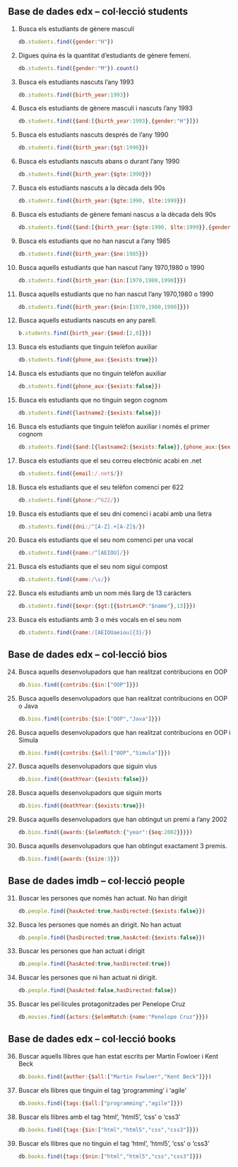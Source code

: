 ## Base de dades edx – col·lecció students

1. Busca els estudiants de gènere masculí
   ```js
   db.students.find({gender:"H"})
   ```
2. Digues quina és la quantitat d’estudiants de gènere femení.
   ```js
   db.students.find({gender:"M"}).count()
   ```
3. Busca els estudiants nascuts l’any 1993
   ```js
   db.students.find({birth_year:1993})
   ```
4. Busca els estudiants de gènere masculí i nascuts l’any 1993
   ```js
   db.students.find({$and:[{birth_year:1993},{gender:"H"}]})
   ```
5. Busca els estudiants nascuts després de l’any 1990
   ```js
   db.students.find({birth_year:{$gt:1990}})
   ```
6. Busca els estudiants nascuts abans o durant l’any 1990
   ```js
   db.students.find({birth_year:{$gte:1990}})
   ```
7. Busca els estudiants nascuts a la dècada dels 90s
   ```js
   db.students.find({birth_year:{$gte:1990, $lte:1999}})
   ```
8.  Busca els estudiants de gènere femani nascus a la dècada dels 90s
    ```js
    db.students.find({$and:[{birth_year:{$gte:1990, $lte:1999}},{gender:"M"}]})
    ```
9.  Busca els estudiants que no han nascut a l’any 1985
    ```js
    db.students.find({birth_year:{$ne:1985}})
    ```
10. Busca aquells estudiants que han nascut l’any 1970,1980 o 1990
    ```js
    db.students.find({birth_year:{$in:[1970,1980,1990]}})
    ```
11. Busca aquells estudiants que no han nascut l’any 1970,1980 o 1990
    ```js
    db.students.find({birth_year:{$nin:[1970,1980,1990]}})
    ```
12. Busca aquells estudiants nascuts en any parell.
    ```js
    b.students.find({birth_year:{$mod:[2,0]}})
    ```
13. Busca els estudiants que tinguin telèfon auxiliar
    ```js
    db.students.find({phone_aux:{$exists:true}})
    ```
14. Busca els estudiants que no tinguin telèfon auxiliar
    ```js
    db.students.find({phone_aux:{$exists:false}})
    ```
15. Busca els estudiants que no tinguin segon cognom
    ```js
    db.students.find({lastname2:{$exists:false}})
    ```
16. Busca els estudiants que tinguin telèfon auxiliar i només el primer cognom
    ```js
    db.students.find({$and:[{lastname2:{$exists:false}},{phone_aux:{$exists:true}}]})
    ```
17. Busca els estudiants que el seu correu electrònic acabi en .net
    ```js
    db.students.find({email:/.net$/})
    ```
18. Busca els estudiants que el seu telèfon comenci per 622
    ```js
    db.students.find({phone:/^622/})
    ```
19. Busca els estudiants que el seu dni comenci i acabi amb una lletra
    ```js
    db.students.find({dni:/^[A-Z].+[A-Z]$/})
    ```
20. Busca els estudiants que el seu nom comenci per una vocal
    ```js
    db.students.find({name:/^[AEIOU]/})
    ```
21. Busca els estudiants que el seu nom sigui compost
    ```js
    db.students.find({name:/\s/})
    ```
22. Busca els estudiants amb un nom més llarg de 13 caràcters
    ```js
    db.students.find({$expr:{$gt:[{$strLenCP:"$name"},13]}})
    ```
23. Busca els estudiants amb 3 o més vocals en el seu nom
    ```js
    db.students.find({name:/[AEIOUaeiou]{3}/})
    ```


## Base de dades edx – col·lecció bios

24. Busca aquells desenvolupadors que han realitzat contribucions en OOP
    ```js
    db.bios.find({contribs:{$in:["OOP"]}})
    ```
25. Busca aquells desenvolupadors que han realitzat contribucions en OOP o Java
    ```js
    db.bios.find({contribs:{$in:["OOP","Java"]}})
    ```
26. Busca aquells desenvolupadors que han realitzat contribucions en OOP i Simula
    ```js
    db.bios.find({contribs:{$all:["OOP","Simula"]}})
    ```
27. Busca aquells desenvolupadors que siguin vius
    ```js
    db.bios.find({deathYear:{$exists:false}})
    ```
28. Busca aquells desenvolupadors que siguin morts
    ```js
    db.bios.find({deathYear:{$exists:true}})
    ```
29. Busca aquells desenvolupadors que han obtingut un premi a l’any 2002
    ```js
    db.bios.find({awards:{$elemMatch:{"year":{$eq:2002}}}})
    ```
30. Busca aquells desenvolupadors que han obtingut exactament 3 premis.
    ```js
    db.bios.find({awards:{$size:3}})
    ```


## Base de dades imdb – col·lecció people
31. Buscar les persones que només han actuat. No han dirigit
    ```js
    db.people.find({hasActed:true,hasDirected:{$exists:false}})
    ```
32. Busca les persones que només an dirigit. No han actuat
    ```js
    db.people.find({hasDirected:true,hasActed:{$exists:false}})
    ```
33. Buscar les persones que han actuat i dirigit
    ```js
    db.people.find({hasActed:true,hasDirected:true})
    ```
34. Buscar les persones que ni han actuat ni dirigit.
    ```js
    db.people.find({hasActed:false,hasDirected:false})
    ```
35. Buscar les pel·lícules protagonitzades per Penelope Cruz
    ```js
    db.movies.find({actors:{$elemMatch:{name:"Penelope Cruz"}}})
    ```


## Base de dades edx – col·lecció books
36. Buscar aquells llibres que han estat escrits per Martin Fowloer i Kent Beck
    ```js
    db.books.find({author:{$all:["Martin Fowloer","Kent Beck"]}})
    ```
37. Buscar els llibres que tinguin el tag ‘programming’ i ‘agile’
    ```js
    db.books.find({tags:{$all:["programming","agile"]}})
    ```
38. Buscar els llibres amb el tag ‘html’, ‘html5’, ‘css’ o ‘css3’
    ```js
    db.books.find({tags:{$in:["html","html5","css","css3"]}})
    ```
39. Buscar els llibres que no tinguin el tag ‘html’, ‘html5’, ‘css’ o ‘css3’
    ```js
    db.books.find({tags:{$nin:["html","html5","css","css3"]}})
    ```